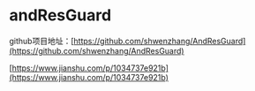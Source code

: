 # andResGuard

github项目地址：[https://github.com/shwenzhang/AndResGuard](https://github.com/shwenzhang/AndResGuard)

[https://www.jianshu.com/p/1034737e921b](https://www.jianshu.com/p/1034737e921b)

